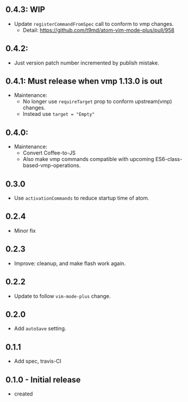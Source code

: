 ## 0.4.3: WIP
- Update `registerCommandFromSpec` call to conform to vmp changes.
  - Detail: https://github.com/t9md/atom-vim-mode-plus/pull/958

## 0.4.2:
- Just version patch number incremented by publish mistake.

## 0.4.1: Must release when vmp 1.13.0 is out
- Maintenance:
  - No longer use `requireTarget` prop to conform upstream(vmp) changes.
  - Instead use `target = "Empty"`

## 0.4.0:
- Maintenance:
  - Convert Coffee-to-JS
  - Also make vmp commands compatible with upcoming ES6-class-based-vmp-operations.

## 0.3.0
- Use `activationCommands` to reduce startup time of atom.

## 0.2.4
- Minor fix

## 0.2.3
- Improve: cleanup, and make flash work again.

## 0.2.2
- Update to follow `vim-mode-plus` change.

## 0.2.0
- Add `autoSave` setting.

## 0.1.1
- Add spec, travis-CI

## 0.1.0 - Initial release
- created
